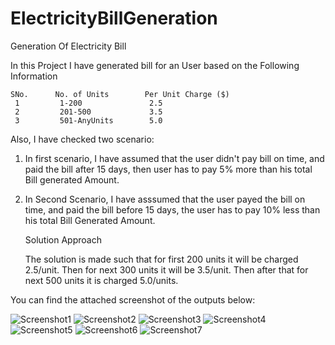 # ElectricityBillGeneration
Generation Of Electricity Bill

In this Project I have generated bill for an User based on the Following Information
          
    SNo.      No. of Units        Per Unit Charge ($)
     1         1-200               2.5   
     2         201-500             3.5
     3         501-AnyUnits        5.0
     
Also, I have checked two scenario:

1. In first scenario, I have assumed that the user didn't pay bill on time, and paid the bill after
   15 days, then user has to pay 5% more than his total Bill generated Amount.
2. In Second Scenario, I have asssumed that the user payed the bill on time, and paid the bill before
   15 days, the user has to pay 10% less than his total Bill Generated Amount.
   
   Solution Approach
   
   The solution is made such that for first 200 units it will be charged 2.5/unit. Then for next
   300 units it will be 3.5/unit. Then after that for next 500 units it is charged 5.0/units.
   
   
  You can find the attached screenshot of the outputs below: 
   
![Screenshot1](https://user-images.githubusercontent.com/42030709/177423565-eaf11b6e-614f-46ad-b4e0-0a207a5fa81e.png)
![Screenshot2](https://user-images.githubusercontent.com/42030709/177425491-37c20406-057d-4c8b-bc0c-485c903df232.png)
![Screenshot3](https://user-images.githubusercontent.com/42030709/177425522-c647d6fc-d7a9-4a95-a321-995791602d72.png)
![Screenshot4](https://user-images.githubusercontent.com/42030709/177425535-70ff9ea8-d009-4712-b105-c7e020fff0e1.png)
![Screenshot5](https://user-images.githubusercontent.com/42030709/177425545-422542b5-a238-4a3b-8d45-08b31d4b056a.png)
![Screenshot6](https://user-images.githubusercontent.com/42030709/177425551-92f7b8c3-136b-49c8-9f93-df20b99fbafe.png)
![Screenshot7](https://user-images.githubusercontent.com/42030709/177425560-107198d9-9d04-4c3a-a84e-2a39b3140bcb.png)

